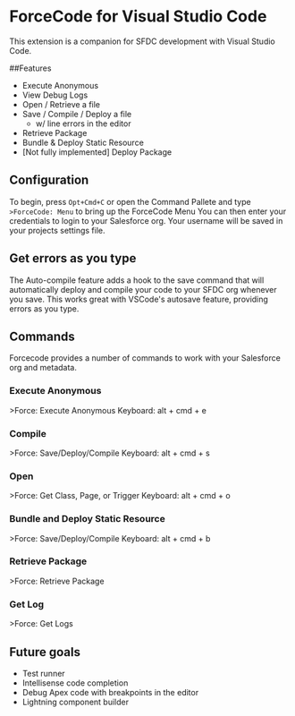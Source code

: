 # ForceCode for Visual Studio Code
This extension is a companion for SFDC development with Visual Studio Code. 

##Features
* Execute Anonymous
* View Debug Logs 
* Open / Retrieve a file
* Save / Compile / Deploy a file 
  * w/ line errors in the editor
* Retrieve Package
* Bundle & Deploy Static Resource
* [Not fully implemented] Deploy Package

## Configuration
To begin, press `Opt+Cmd+C` or open the Command Pallete and type `>ForceCode: Menu` to bring up the ForceCode Menu
You can then enter your credentials to login to your Salesforce org.  Your username will be saved in your projects settings file. 

## Get errors as you type
The Auto-compile feature adds a hook to the save command that will automatically deploy and compile your code to your SFDC org whenever you save.  This works great with VSCode's autosave feature, providing errors as you type.  

## Commands
Forcecode provides a number of commands to work with your Salesforce org and metadata.

### Execute Anonymous
\>Force: Execute Anonymous
Keyboard: alt + cmd + e

### Compile
\>Force: Save/Deploy/Compile
Keyboard: alt + cmd + s

### Open  
\>Force: Get Class, Page, or Trigger
Keyboard: alt + cmd + o

### Bundle and Deploy Static Resource
\>Force: Save/Deploy/Compile
Keyboard: alt + cmd + b

### Retrieve Package
\>Force: Retrieve Package

### Get Log
\>Force: Get Logs


## Future goals
* Test runner
* Intellisense code completion
* Debug Apex code with breakpoints in the editor
* Lightning component builder
